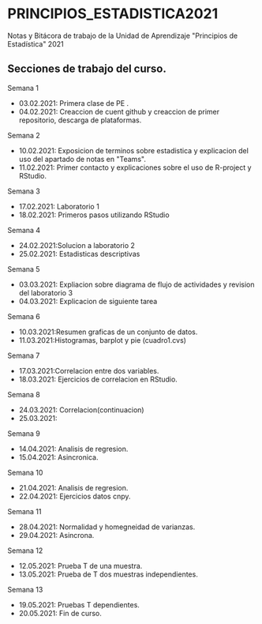 # PRINCIPIOS_ESTADISTICA2021
Notas y Bitácora de trabajo de la Unidad de Aprendizaje "Principios de Estadística" 2021

## Secciones de trabajo del curso.

Semana 1 
+ 03.02.2021:  Primera clase de PE .
+ 04.02.2021:  Creaccion de cuent github y creaccion de primer repositorio, descarga de plataformas. 
 
Semana 2
+ 10.02.2021: Exposicion de terminos sobre estadistica y explicacion del uso del apartado de notas en "Teams".
+ 11.02.2021: Primer contacto y explicaciones sobre el uso de R-project y RStudio.

Semana 3
+ 17.02.2021: Laboratorio 1
+ 18.02.2021: Primeros pasos utilizando RStudio

Semana 4
+ 24.02.2021:Solucion a laboratorio 2
+ 25.02.2021: Estadisticas descriptivas 

Semana 5
+ 03.03.2021: Expliacion sobre diagrama de flujo de actividades y revision del laboratorio 3
+ 04.03.2021: Explicacion de siguiente tarea

Semana 6
+ 10.03.2021:Resumen graficas de un conjunto de datos.
+ 11.03.2021:Histogramas, barplot y pie (cuadro1.cvs)

Semana 7
+ 17.03.2021:Correlacion entre dos variables. 
+ 18.03.2021: Ejercicios de correlacion en RStudio. 

Semana 8
+ 24.03.2021: Correlacion(continuacion)
+ 25.03.2021: 

Semana 9
+ 14.04.2021: Analisis de regresion.
+ 15.04.2021: Asincronica.

Semana 10
+ 21.04.2021: Analisis de regresion.
+ 22.04.2021: Ejercicios datos cnpy.

Semana 11
+ 28.04.2021: Normalidad y homegneidad de varianzas.
+ 29.04.2021: Asincrona.

Semana 12
+ 12.05.2021: Prueba T de una muestra.
+ 13.05.2021: Prueba de T dos muestras independientes.

Semana 13
+ 19.05.2021: Pruebas T dependientes.
+ 20.05.2021: Fin de curso.
